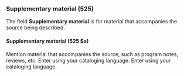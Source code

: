 ### Supplementary material (525)

The field **Supplementary material** is for material that accompanies the source being described.

#### Supplementary material (525 $a)

Mention material that accompanies the source, such as program notes, reviews, etc. Enter using your cataloging language. Enter using your cataloging language.  
